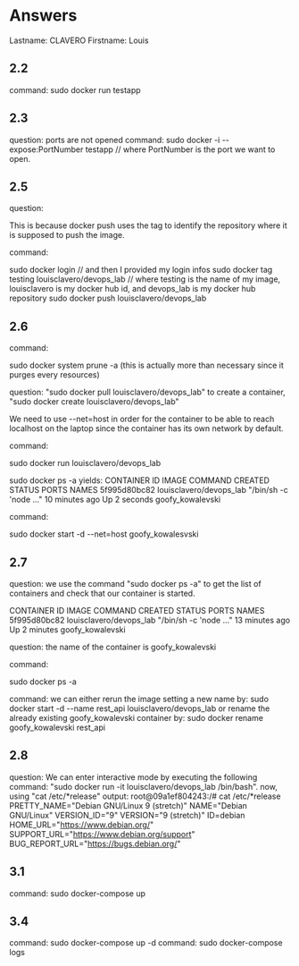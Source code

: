 # Answers

Lastname: CLAVERO
Firstname: Louis

## 2.2
command: sudo docker run testapp

## 2.3
question: ports are not opened
command: sudo docker -i --expose:PortNumber testapp // where PortNumber is the port we want to open.

## 2.5
question:

This is because docker push uses the tag to identify the repository where it is supposed to push the image. 

command:

sudo docker login // and then I provided my login infos
sudo docker tag testing louisclavero/devops_lab // where testing is the name of my image, louisclavero is my docker hub id, and devops_lab is my docker hub repository
sudo docker push louisclavero/devops_lab

## 2.6
command:

sudo docker system prune -a (this is actually more than necessary since it purges every resources)

question:
"sudo docker pull louisclavero/devops_lab"
to create a container, "sudo docker create louisclavero/devops_lab"

We need to use --net=host in order for the container to be able to reach localhost on the laptop since the container has its own network by default. 

command:

sudo docker run louisclavero/devops_lab

sudo docker ps -a yields:
CONTAINER ID        IMAGE                     COMMAND                  CREATED             STATUS              PORTS               NAMES
5f995d80bc82        louisclavero/devops_lab   "/bin/sh -c 'node ..."   10 minutes ago      Up 2 seconds                            goofy_kowalevski

command:

sudo docker start -d --net=host goofy_kowalesvski

## 2.7
question: we use the command "sudo docker ps -a" to get the list of containers and check that our container is started.

CONTAINER ID        IMAGE                     COMMAND                  CREATED             STATUS              PORTS               NAMES
5f995d80bc82        louisclavero/devops_lab   "/bin/sh -c 'node ..."   13 minutes ago      Up 2 minutes                            goofy_kowalevski

question: the name of the container is goofy_kowalevski

command:

sudo docker ps -a

command: 
we can either rerun the image setting a new name by:
sudo docker start -d --name rest_api louisclavero/devops_lab
or rename the already existing goofy_kowalevski container by:
sudo docker rename goofy_kowalevski rest_api

## 2.8
question: We can enter interactive mode by executing the following command: "sudo docker run -it louisclavero/devops_lab /bin/bash". now, using "cat /etc/*release"
output:
root@09a1ef804243:/# cat /etc/*release
PRETTY_NAME="Debian GNU/Linux 9 (stretch)"
NAME="Debian GNU/Linux"
VERSION_ID="9"
VERSION="9 (stretch)"
ID=debian
HOME_URL="https://www.debian.org/"
SUPPORT_URL="https://www.debian.org/support"
BUG_REPORT_URL="https://bugs.debian.org/"


## 3.1
command: sudo docker-compose up

## 3.4
command: sudo docker-compose up -d
command: sudo docker-compose logs
